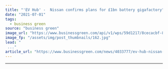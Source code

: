 ```yaml
---
title: "'EV Hub' -  Nissan confirms plans for £1bn battery gigafactory"
date: "2021-07-01"
tags: 
  - business green
source: "business green"
image_url: "https://www.businessgreen.com/api/v1/wps/59d1217/8cecacbf-8d51-418e-a6fc-ffc0aaa7f4ff/5/Teaser-image-source-185x114.jpg"
image_fp: "/assets/img/post_thumbnails/162.jpg"
lead: "
 ..."
article_url: "https://www.businessgreen.com/news/4033777/ev-hub-nissan-confirms-plans-gbp1bn-battery-gigafactory"
---
```


---
